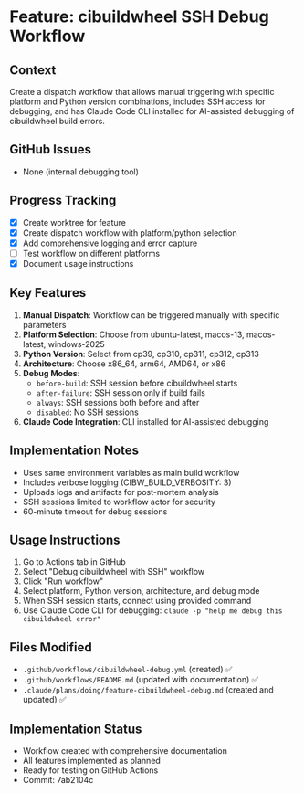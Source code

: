 # Feature: cibuildwheel SSH Debug Workflow

## Context
Create a dispatch workflow that allows manual triggering with specific platform and Python version combinations, includes SSH access for debugging, and has Claude Code CLI installed for AI-assisted debugging of cibuildwheel build errors.

## GitHub Issues
- None (internal debugging tool)

## Progress Tracking
- [x] Create worktree for feature
- [x] Create dispatch workflow with platform/python selection
- [x] Add comprehensive logging and error capture
- [ ] Test workflow on different platforms
- [x] Document usage instructions

## Key Features
1. **Manual Dispatch**: Workflow can be triggered manually with specific parameters
2. **Platform Selection**: Choose from ubuntu-latest, macos-13, macos-latest, windows-2025
3. **Python Version**: Select from cp39, cp310, cp311, cp312, cp313
4. **Architecture**: Choose x86_64, arm64, AMD64, or x86
5. **Debug Modes**:
   - `before-build`: SSH session before cibuildwheel starts
   - `after-failure`: SSH session only if build fails
   - `always`: SSH sessions both before and after
   - `disabled`: No SSH sessions
6. **Claude Code Integration**: CLI installed for AI-assisted debugging

## Implementation Notes
- Uses same environment variables as main build workflow
- Includes verbose logging (CIBW_BUILD_VERBOSITY: 3)
- Uploads logs and artifacts for post-mortem analysis
- SSH sessions limited to workflow actor for security
- 60-minute timeout for debug sessions

## Usage Instructions
1. Go to Actions tab in GitHub
2. Select "Debug cibuildwheel with SSH" workflow
3. Click "Run workflow"
4. Select platform, Python version, architecture, and debug mode
5. When SSH session starts, connect using provided command
6. Use Claude Code CLI for debugging: `claude -p "help me debug this cibuildwheel error"`

## Files Modified
- `.github/workflows/cibuildwheel-debug.yml` (created) ✅
- `.github/workflows/README.md` (updated with documentation) ✅
- `.claude/plans/doing/feature-cibuildwheel-debug.md` (created and updated) ✅

## Implementation Status
- Workflow created with comprehensive documentation
- All features implemented as planned
- Ready for testing on GitHub Actions
- Commit: 7ab2104c